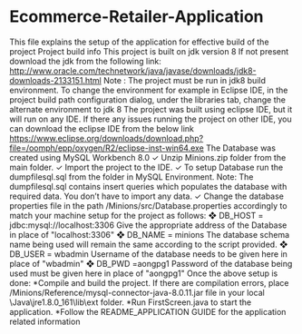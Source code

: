 # Ecommerce-Retailer-Application

This file explains the setup of the application for effective build of the project
Project build info
This project is built on jdk version 8
If not present download the jdk from the following link:
http://www.oracle.com/technetwork/java/javase/downloads/jdk8-downloads-2133151.html
Note : The project must be run in jdk8 build environment. To change the environment for example in Eclipse IDE, in the project build path configuration dialog, under the libraries tab, change the alternate environment to jdk 8
The project was built using eclipse IDE, but it will run on any IDE.
If there any issues running the project on other IDE, you can download the eclipse IDE from the below link
https://www.eclipse.org/downloads/download.php?file=/oomph/epp/oxygen/R2/eclipse-inst-win64.exe
The Database was created using MySQL Workbench 8.0
✓ Unzip Minions.zip folder from the main folder.
✓ Import the project to the IDE.
✓ To setup Database run the dumpfilesql.sql from the folder in MySQL Environment.
Note: The dumpfilesql.sql contains insert queries which populates the database with required data. You don’t have to import any data.
✓ Change the database properties file in the path /Minions/src/Database.properties accordingly to match
your machine setup for the project as follows:
❖ DB_HOST = jdbc:mysql://localhost:3306
Give the appropriate address of the Database in place of "localhost:3306"
❖ DB_NAME = minions
The database schema name being used will remain the same according to the script provided.
❖ DB_USER = wbadmin
Username of the database needs to be given here in place of "wbadmin"
❖ DB_PWD =aongpg1
Password of the database being used must be given here in place of "aongpg1"
Once the above setup is done:
*Compile and build the project. If there are compilation errors, place /Minions/Reference/mysql-connector-java-8.0.11.jar file in your local \Java\jre1.8.0_161\lib\ext folder.
*Run FirstScreen.java to start the application.
*Follow the README_APPLICATION GUIDE for the application related information
